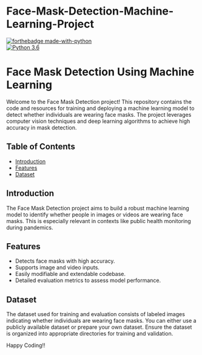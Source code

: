 # Face-Mask-Detection-Machine-Learning-Project

[![forthebadge made-with-python](http://ForTheBadge.com/images/badges/made-with-python.svg)](https://www.python.org/)                 
[![Python 3.6](https://img.shields.io/badge/python-3.6-blue.svg)](https://www.python.org/downloads/release/python-360/) 

# Face Mask Detection Using Machine Learning
Welcome to the Face Mask Detection project! This repository contains the code and resources for training and deploying a machine learning model to detect whether individuals are wearing face masks. The project leverages computer vision techniques and deep learning algorithms to achieve high accuracy in mask detection.


## Table of Contents
- [Introduction](#introduction)
- [Features](#features)
- [Dataset](#dataset)

## Introduction

The Face Mask Detection project aims to build a robust machine learning model to identify whether people in images or videos are wearing face masks. This is especially relevant in contexts like public health monitoring during pandemics.

## Features

- Detects face masks with high accuracy.
- Supports image and video inputs.
- Easily modifiable and extendable codebase.
- Detailed evaluation metrics to assess model performance.

## Dataset 

The dataset used for training and evaluation consists of labeled images indicating whether individuals are wearing face masks. You can either use a publicly available dataset or prepare your own dataset. Ensure the dataset is organized into appropriate directories for training and validation.


Happy Coding!!

